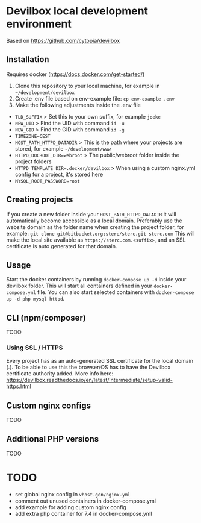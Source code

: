 # Devilbox local development environment
Based on https://github.com/cytopia/devilbox

## Installation
Requires docker (https://docs.docker.com/get-started/)

1. Clone this repository to your local machine, for example in `~/development/devilbox`
2. Create .env file based on env-example file: `cp env-example .env`
3. Make the following adjustments inside the .env file
- `TLD_SUFFIX` > Set this to your own suffix, for example `joeke`
- `NEW_UID` > Find the UID with command `id -u`
- `NEW_GID` > Find the GID with command `id -g`
- `TIMEZONE=CEST`
- `HOST_PATH_HTTPD_DATADIR` > This is the path where your projects are stored, for example `~/development/www`
- `HTTPD_DOCROOT_DIR=webroot` > The public/webroot folder inside the project folders
- `HTTPD_TEMPLATE_DIR=.docker/devilbox` > When using a custom nginx.yml config for a project, it's stored here
- `MYSQL_ROOT_PASSWORD=root`

## Creating projects
If you create a new folder inside your `HOST_PATH_HTTPD_DATADIR` it will automatically become accessible as a local domain.
Preferably use the website domain as the folder name when creating the project folder, for example:
`git clone git@bitbucket.org:sterc/sterc.git sterc.com`
This will make the local site available as `https://sterc.com.<suffix>`, and an SSL certificate is auto generated for that domain.

## Usage
Start the docker containers by running `docker-compose up -d` inside your devilbox folder.
This will start all containers defined in your `docker-compose.yml` file.
You can also start selected containers with `docker-compose up -d php mysql httpd`.

## CLI (npm/composer)
TODO

### Using SSL / HTTPS
Every project has as an auto-generated SSL certificate for the local domain (<project-folder>.<suffix>).
To be able to use this the browser/OS has to have the Devilbox certificate authority added.
More info here: https://devilbox.readthedocs.io/en/latest/intermediate/setup-valid-https.html

## Custom nginx configs
TODO

## Additional PHP versions
TODO

# TODO
- set global nginx config in `vhost-gen/nginx.yml`
- comment out unused containers in docker-compose.yml
- add example for adding custom nginx config
- add extra php container for 7.4 in docker-compose.yml
